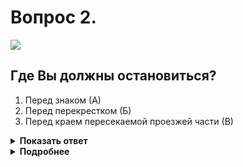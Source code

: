 # Вопрос 2.

![](https://s.drom.ru/i24227/pdd/tickets/2016/1542608260.jpg)

## Где Вы должны остановиться?

1. Перед знаком (А)
2. Перед перекрестком (Б)
3. Перед краем пересекаемой проезжей части (В)

<details>
<summary><b>Показать ответ</b></summary>
Правильный ответ: 3
</details>
<details>
<summary><b>Подробнее</b></summary>
В случае установки знака 2.5 «Движение без остановки запрещено» непосредственно перед пересечением проезжих частей водитель обязан остановиться у стоп-линии. При её отсутствии (как в данном случае) водитель обязан остановиться перед границей проезжих частей, т.е. не заезжая за линию «В». Имейте в виду, что такие места опасны, часто находятся «под особым контролем» инспекторов ГИБДД. Поэтому всегда выполняйте главное условие - обязательную остановку. Это избавит Вас от конфликтной ситуации и сохранит Вашу собственную безопасность.
(«Дорожные знаки»)
</details>